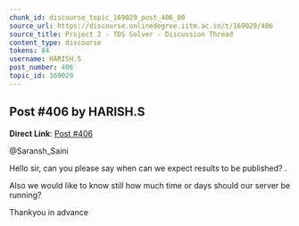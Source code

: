 ```yaml
---
chunk_id: discourse_topic_169029_post_406_00
source_url: https://discourse.onlinedegree.iitm.ac.in/t/169029/406
source_title: Project 2 - TDS Solver - Discussion Thread
content_type: discourse
tokens: 84
username: HARISH.S
post_number: 406
topic_id: 169029
---
```


## Post #406 by HARISH.S

**Direct Link**: [Post #406](https://discourse.onlinedegree.iitm.ac.in/t/169029/406)

@Saransh_Saini

Hello sir, can you please say when can we expect results to be published? .

Also we would like to know still how much time or days should our server be running?

Thankyou in advance
